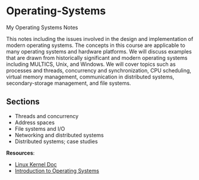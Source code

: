 # Operating-Systems
My Operating Systems Notes

This notes including the issues involved in the design and implementation of modern operating systems. The concepts in this course are applicable to many operating systems and hardware platforms. We will discuss examples that are drawn from historically significant and modern operating systems including MULTICS, Unix, and Windows. We will cover topics such as processes and threads, concurrency and synchronization, CPU scheduling, virtual memory management, communication in distributed systems, secondary-storage management, and file systems.

## Sections
- Threads and concurrency
- Address spaces
- File systems and I/O
- Networking and distributed systems
- Distributed systems; case studies

**Resources**:
- [Linux Kernel Doc](https://docs.kernel.org/index.html)
- [Introduction to Operating Systems](https://os.eecs.umich.edu/)
